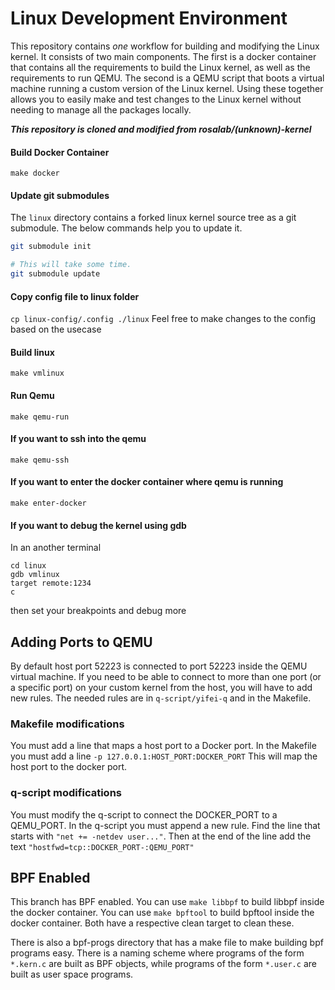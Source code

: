# Linux Development Environment
This repository contains *one* workflow for building and modifying the Linux kernel.
It consists of two main components.
The first is a docker container that contains all the requirements to build the Linux kernel, as well
    as the requirements to run QEMU.
The second is a QEMU script that boots a virtual machine running a custom version of the Linux kernel.
Using these together allows you to easily make and test changes to the Linux kernel without needing to
    manage all the packages locally.

***This repository is cloned and modified from rosalab/(unknown)-kernel***

#### Build Docker Container

``` make docker ```

#### Update git submodules
The `linux` directory contains a forked linux kernel source tree as a git submodule. The below commands help you to update it.

```sh
git submodule init

# This will take some time.
git submodule update
```

#### Copy config file to linux folder

``` cp linux-config/.config ./linux ```
Feel free to make changes to the config based on the usecase

#### Build linux

```
make vmlinux
```

#### Run Qemu
```
make qemu-run
```

#### If you want to ssh into the qemu
```
make qemu-ssh
```

#### If you want to enter the docker container where qemu is running
```
make enter-docker
```

#### If you want to debug the kernel using gdb

In an another terminal
```
cd linux
gdb vmlinux
target remote:1234
c
```
then set your breakpoints and debug more


## Adding Ports to QEMU
By default host port 52223 is connected to port 52223 inside the QEMU virtual machine.
If you need to be able to connect to more than one port (or a specific port) on your custom kernel from the host, you will have to add new rules.
The needed rules are in `q-script/yifei-q` and in the Makefile.

### Makefile modifications
You must add a line that maps a host port to a Docker port.
In the Makefile you must add a line 
    ```-p 127.0.0.1:HOST_PORT:DOCKER_PORT```
This will map the host port to the docker port.

### q-script modifications
You must modify the q-script to connect the DOCKER_PORT to a QEMU_PORT.
In the q-script you must append a new rule.
Find the line that starts with `"net += -netdev user..."`.
Then at the end of the line add the text ```"hostfwd=tcp::DOCKER_PORT-:QEMU_PORT"```

## BPF Enabled
This branch has BPF enabled.
You can use `make libbpf` to build libbpf inside the docker container.
You can use `make bpftool` to build bpftool inside the docker container.
Both have a respective clean target to clean these.

There is also a bpf-progs directory that has a make file to make building bpf programs easy.
There is a naming scheme where programs of the form `*.kern.c` are built as BPF objects, while programs of the form `*.user.c` are
built as user space programs.

